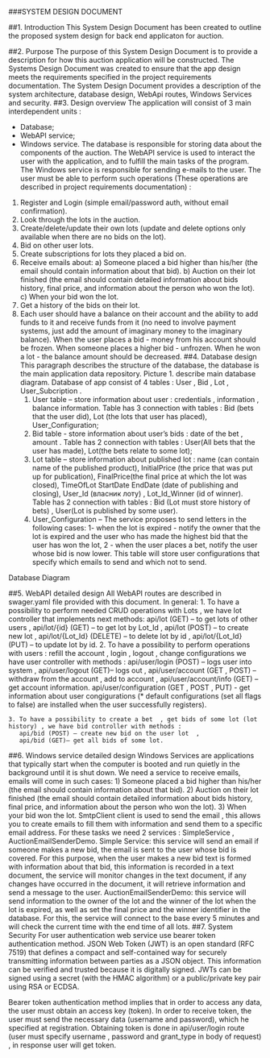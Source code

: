 ###SYSTEM DESIGN DOCUMENT

##1. Introduction
This System Design Document has been created to outline the proposed system design for back end applicaton for auction. 

##2. Purpose
The purpose of this System Design Document  is to provide a description for how this auction application will be constructed. The Systems Design Document was created to ensure that the app design meets the requirements specified in the project requirements documentation. The System Design Document provides a description of the system architecture, database design, WebApi routes, Windows Services and security.
##3. Design overview
The application will consist of 3 main interdependent units :
- Database;
- WebAPI service;
- Windows service.
The database is responsible for storing data about the components of the auction.
The WebAPI service is used to interact  the user with the application, and to fulfill the main tasks of the program.
The Windows service is responsible for sending e-mails to the user.
The user must be able to perform such operations (These operations are described in project requirements documentation) :
1. Register and Login (simple email/password auth, without email confirmation).
2. Look through the lots in the auction.
3. Create/delete/update their own lots (update and delete options only available when there are no bids on the lot).
4. Bid on other user lots.
5. Create subscriptions for lots they placed a bid on.
6. Receive emails about:
    a) Someone placed a bid higher than his/her (the email should contain information about that bid).
    b) Auction on their lot finished (the email should contain detailed information about bids history, final price, and information about the person who won the lot).
    c) When your bid won the lot.
7. Get a history of the bids on their lot.
8. Each user should have a balance on their account and the ability to add funds to it and receive funds from it (no need to involve payment systems, just add the amount of imaginary money to the imaginary balance). When the user places a bid - money from his account should be frozen. When someone places a higher bid - unfrozen. When he won a lot - the balance amount should be decreased.
##4. Database design
This paragraph describes the structure of the database, the database is the main application data repository.
Picture 1. describe main database diagram. Database of app consist of 4 tables : User , Bid , Lot , User_Subcription .
    1. User table –  store information about user : credentials , information , balance information. Table has 3 connection with tables : Bid (bets that the user did), Lot (the lots that user has placed), User_Configuration;
    2. Bid table -  store information about user’s bids : date of the bet , amount . Table has 2 connection with tables : User(All bets that the user has made), Lot(the bets relate to some lot);
    3. Lot table – store information about published lot : name (can contain name of the published product), InitialPrice (the price that was put up for publication), FinalPrice(the final price at which the lot was closed), TimeOfLot StartDate EndDate (date of publishing and closing), User_Id (власник лоту) , Lot_Id_Winner (id of winner). Table has 2 connection with tables : Bid (Lot must store history of bets) , User(Lot is published by some user).
    4. User_Configuration – The service proposes to send letters in the following cases: 1- when the lot is expired - notify the owner that the lot is expired and the user who has made the highest bid that the user has won the lot, 2 - when the user places a bet, notify the user whose bid is now lower. This table will store user configurations that specify which emails to send and which not to send.





 Database Diagram






##5. WebAPI detailed design
All WebAPI routes are described  in swager.yaml file provided with this document.
In general:
    1. To have a possibility to perform needed CRUD operations with Lots , we have lot controller that implements next methods: 
       api/lot (GET) – to get lots of other users ,
       api/lot/{id} (GET) – to get lot by Lot_Id , 
       api/lot (POST) – to create new lot , 
       api/lot/{Lot_Id} (DELETE) – to delete lot by id , 
       api/lot/{Lot_Id} (PUT) – to update lot by id.
    2. To have a possibility to perform operations with users : refill the account , login , logout , change configurations we have user controller with methods : 
       api/user/login (POST) – logs user into system , 
       api/user/logout (GET)– logs out , 
       api/user/account (GET , POST) – withdraw from the account , add to account , 
       api/user/account/info (GET) – get account information.
       api/user/configuration (GET , POST , PUT) -  get information about user congigurations (* default configurations (set all flags to false) are installed when the user successfully registers).
       
    3. To have a possibility to create a bet  , get bids of some lot (lot history) , we have bid controller with methods : 
       api/bid (POST) – create new bid on the user lot  , 
       api/bid (GET)– get all bids of some lot.

##6. Windows service detailed design
Windows Services are applications that typically start when the computer is booted and run quietly in the background until it is shut down.
We need a service to receive emails, emails will come in such cases:
    1) Someone placed a bid higher than his/her (the email should contain information about that bid).
    2) Auction on their lot finished (the email should contain detailed information about bids history, final price, and information about the person who won the lot).
    3) When your bid won the lot.
SmtpClient client is used to send the email , this allows you to create emails to fill them with information and send them to a specific email address.
For these tasks we need 2 services : SimpleService , AuctionEmailSenderDemo.
Simple Service: this service will send an email if someone makes a new bid, the email is sent to the user whose bid is covered. For this purpose, when the user makes a new bid text is formed with information about that bid, this information is recorded in a text document, the service will monitor changes in the text document, if any changes have occurred in the document, it will retrieve information and send a message to the user.
AuctionEmailSenderDemo: this service will send information to the owner of the lot and the winner of the lot when the lot is expired, as well as set the final price and the winner identifier in the database. For this, the service will connect to the base every 5 minutes and will check the current time with the end time of all lots.
##7. System Security 
For user authentication web service use bearer token authentication method.
JSON Web Token (JWT) is an open standard (RFC 7519) that defines a compact and self-contained way for securely transmitting information between parties as a JSON object. This information can be verified and trusted because it is digitally signed. JWTs can be signed using a secret (with the HMAC algorithm) or a public/private key pair using RSA or ECDSA. 

Bearer token authentication method implies that in order to access any data, the user must obtain an access key (token). In order to receive token, the user must send the necessary data (username and password), which he specified at registration. Obtaining token is done in api/user/login route (user must specify username , password and grant_type in body of request) , in response user will get token. 
